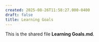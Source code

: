 ```yaml
---
created: 2025-08-26T11:58:27.000-0400
draft: false
title: Learning Goals
---
```


This is the shared file **Learning Goals.md**.